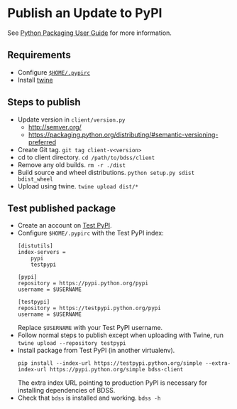 # Publish an Update to PyPI

See [Python Packaging User Guide](https://packaging.python.org/distributing) for more information.

## Requirements

* Configure [`$HOME/.pypirc`](https://docs.python.org/3/distutils/packageindex.html#pypirc)
* Install [twine](https://pypi.python.org/pypi/twine)

## Steps to publish

* Update version in `client/version.py`
   * http://semver.org/
   * https://packaging.python.org/distributing/#semantic-versioning-preferred
* Create Git tag. `git tag client-v<version>`
* cd to client directory. `cd /path/to/bdss/client`
* Remove any old builds. `rm -r ./dist`
* Build source and wheel distributions. `python setup.py sdist bdist_wheel`
* Upload using twine. `twine upload dist/*`

## Test published package

* Create an account on [Test PyPI](https://testpypi.python.org/pypi).
* Configure `$HOME/.pypirc` with the Test PyPI index:
  ```
  [distutils]
  index-servers =
      pypi
      testpypi

  [pypi]
  repository = https://pypi.python.org/pypi
  username = $USERNAME

  [testpypi]
  repository = https://testpypi.python.org/pypi
  username = $USERNAME
  ```
  Replace `$USERNAME` with your Test PyPI username.
* Follow normal steps to publish except when uploading with Twine, run `twine upload --repository testpypi`
* Install package from Test PyPI (in another virtualenv).
  ```
  pip install --index-url https://testpypi.python.org/simple --extra-index-url https://pypi.python.org/simple bdss-client
  ```
  The extra index URL pointing to production PyPI is necessary for installing dependencies of BDSS.
* Check that `bdss` is installed and working. `bdss -h`
